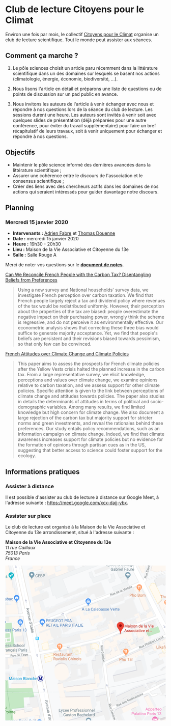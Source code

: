 # Club de lecture Citoyens pour le Climat

Environ une fois par mois, le collectif [Citoyens pour le
Climat](https://citoyenspourleclimat.org/) organise un club de lecture
scientifique. Tout le monde peut assister aux séances.

## Comment ça marche ?

1. Le pôle sciences choisit un article paru récemment dans la littérature
   scientifique dans un des domaines sur lesquels se basent nos actions
   (climatologie, énergie, économie, biodiversité, …).

2. Nous lisons l'article en détail et préparons une liste de questions ou de
   points de discussion sur un pad public en avance.

3. Nous invitons les auteurs de l'article à venir échanger avec nous et
   répondre à nos questions lors de la séance du club de lecture. Les sessions
   durent une heure. Les auteurs sont invités à venir soit avec quelques slides
   de présentation (déjà préparées pour une autre conférence, pour éviter du
   travail supplémentaire) pour faire un bref récapitulatif de leurs travaux,
   soit à venir uniquement pour échanger et répondre à nos questions.

## Objectifs

- Maintenir le pôle science informé des dernières avancées dans la littérature
  scientifique ;
- Assurer une cohérence entre le discours de l'association et le consensus
  scientifique ;
- Créer des liens avec des chercheurs actifs dans les domaines de nos actions
  qui seraient intéressés pour guider davantage notre discours.

## Planning

### Mercredi 15 janvier 2020

* **Intervenants :**
  [Adrien Fabre](https://www.parisschoolofeconomics.eu/en/fabre-adrien/) et
  [Thomas Douenne](https://www.parisschoolofeconomics.eu/en/douenne-thomas/)
* **Date :** mercredi 15 janvier 2020
* **Heure :** 19h30 - 20h30
* **Lieu :** Maison de la Vie Associative et Citoyenne du 13e
* **Salle :** Salle Rouge A

Merci de noter vos questions sur le [**document de
notes**](https://docs.google.com/document/d/1g_i7us85y9pAi2wIuJpWXnNua6nI_ehD_bhoWCjKYlY/edit?usp=sharing).

[Can We Reconcile French People with the Carbon Tax? Disentangling Beliefs from
Preferences](http://faere.fr/pub/PolicyPapers/Douenne_Fabre_FAERE_PP2019.05.pdf)

> Using a new survey and National households' survey data, we investigate
> French perception over carbon taxation. We find that French people largely
> reject a tax and dividend policy where revenues of the tax would be
> redistributed uniformly. However, their perception about the properties of
> the tax are biased: people overestimate the negative impact on their
> purchasing power, wrongly think the scheme is regressive, and do not perceive
> it as environmentally effective. Our econometric analysis shows that
> correcting these three bias would suffice to generate majority acceptance.
> Yet, we find that people's beliefs are persistent and their revisions biased
> towards pessimism, so that only few can be convinced.

[French Attitudes over Climate Change and Climate
Policies](http://faere.fr/pub/PolicyPapers/Douenne_Fabre_FAERE_PP2019.06.pdf)

> This paper aims to assess the prospects for French climate policies after the
> Yellow Vests crisis halted the planned increase in the carbon tax. From a
> large representative survey, we elicit knowledge, perceptions and values over
> climate change, we examine opinions relative to carbon taxation, and we
> assess support for other climate policies. Specific attention is given to the
> link between perceptions of climate change and attitudes towards policies.
> The paper also studies in details the determinants of attitudes in terms of
> political and socio-demographic variables. Among many results, we find
> limited knowledge but high concern for climate change. We also document a
> large rejection of the carbon tax but majority support for stricter norms and
> green investments, and reveal the rationales behind these preferences. Our
> study entails policy recommendations, such as an information campaign on
> climate change. Indeed, we find that climate awareness increases support for
> climate policies but no evidence for the formation of opinions through
> partisan cues as in the US, suggesting that better access to science could
> foster support for the ecology.

## Informations pratiques

### Assister à distance

Il est possible d'assister au club de lecture à distance sur Google Meet, à
l'adresse suivante : <https://meet.google.com/xcx-dajj-ybx>.

### Assister sur place

Le club de lecture est organisé à la Maison de la Vie Associative et Citoyenne
du 13e arrondissement, situé à l'adresse suivante :

**Maison de la Vie Associative et Citoyenne du 13e**  
*11 rue Caillaux*  
*75013 Paris*  
*France*

[![](img/mvac.png)](https://goo.gl/maps/PgTRFHvsoxpsmzsT7)
